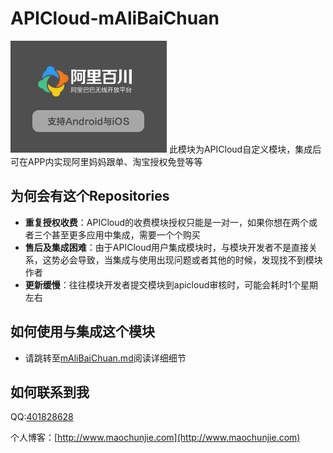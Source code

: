 # APICloud-mAliBaiChuan  
![](./Image/796d1b23dd8296b3bb36fbb3a7efedbf.png)
此模块为APICloud自定义模块，集成后可在APP内实现阿里妈妈跟单、淘宝授权免登等等

## 为何会有这个Repositories
* **重复授权收费**：APICloud的收费模块授权只能是一对一，如果你想在两个或者三个甚至更多应用中集成，需要一个个购买
* **售后及集成困难**：由于APICloud用户集成模块时，与模块开发者不是直接关系，这势必会导致，当集成与使用出现问题或者其他的时候，发现找不到模块作者
* **更新缓慢**：往往模块开发者提交模块到apicloud审核时，可能会耗时1个星期左右

## 如何使用与集成这个模块
* 请跳转至[mAliBaiChuan.md](./mAliBaiChuan.md)阅读详细细节
 
## 如何联系到我
QQ:[401828628](http://wpa.qq.com/msgrd?v=3&uin=906157429&site=qq&menu=yes)

个人博客：[http://www.maochunjie.com](http://www.maochunjie.com)

